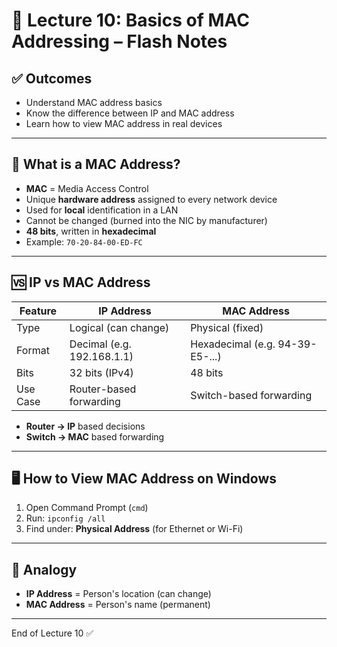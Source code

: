 # 🧾 Lecture 10: Basics of MAC Addressing – Flash Notes

## ✅ Outcomes

* Understand MAC address basics
* Know the difference between IP and MAC address
* Learn how to view MAC address in real devices

---

## 📡 What is a MAC Address?

* **MAC** = Media Access Control
* Unique **hardware address** assigned to every network device
* Used for **local** identification in a LAN
* Cannot be changed (burned into the NIC by manufacturer)
* **48 bits**, written in **hexadecimal**
* Example: `70-20-84-00-ED-FC`

---

## 🆚 IP vs MAC Address

| Feature  | IP Address                 | MAC Address                     |
| -------- | -------------------------- | ------------------------------- |
| Type     | Logical (can change)       | Physical (fixed)                |
| Format   | Decimal (e.g. 192.168.1.1) | Hexadecimal (e.g. 94-39-E5-...) |
| Bits     | 32 bits (IPv4)             | 48 bits                         |
| Use Case | Router-based forwarding    | Switch-based forwarding         |

* **Router → IP** based decisions
* **Switch → MAC** based forwarding

---

## 🖥️ How to View MAC Address on Windows

1. Open Command Prompt (`cmd`)
2. Run: `ipconfig /all`
3. Find under: **Physical Address** (for Ethernet or Wi-Fi)

---

## 🧠 Analogy

* **IP Address** = Person's location (can change)
* **MAC Address** = Person's name (permanent)

---

End of Lecture 10 ✅
